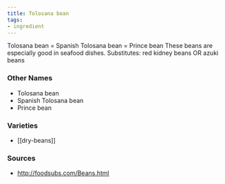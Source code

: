 ```yaml
---
title: Tolosana bean
tags:
- ingredient
---
```

Tolosana bean = Spanish Tolosana bean = Prince bean These beans are especially good in seafood dishes. Substitutes: red kidney beans OR azuki beans

### Other Names

* Tolosana bean
* Spanish Tolosana bean
* Prince bean

### Varieties

* [[dry-beans]]

### Sources
* http://foodsubs.com/Beans.html
